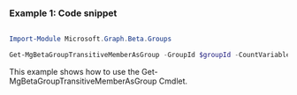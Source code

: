 ### Example 1: Code snippet

```powershell

Import-Module Microsoft.Graph.Beta.Groups

Get-MgBetaGroupTransitiveMemberAsGroup -GroupId $groupId -CountVariable CountVar  -ConsistencyLevel eventual 


```
This example shows how to use the Get-MgBetaGroupTransitiveMemberAsGroup Cmdlet.

